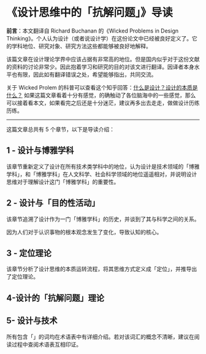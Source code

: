# 《设计思维中的「抗解问题」》导读

**前言**：本文翻译自 Richard Buchanan 的《Wicked Problems in Design Thinking》。个人认为设计（或者说设计学）在这份论文中已经被良好定义了。它的学科地位、研究对象、研究方法这些都能够被良好地解释。

该篇文章在设计理论学界中应该占据有非常高的地位。但是国内似乎对于这份文献的资料的讨论非常少。因此抱着学习和研究的目的对该文进行翻译。因译者本身水平也有限，因此如有翻译错误之处，希望能够指出，共同交流。

关于 Wicked Prolem 的科普可以查看这个知乎回答：[什么是设计？设计的本质是什么？](https://www.zhihu.com/question/19581185/answer/154065649) 如果这篇文章看着十分有感觉，的确触动了各位脑海中的一些感觉，那么可以接着看本文，如果看完之后还是十分迷茫，建议再多出去走走，做做设计历练历练。

------

这篇文章总共有 5 个章节，以下是导读介绍：

## 1 - 设计与博雅学科

该章节重新定义了设计在所有技术类学科中的地位，认为设计是技术领域的「博雅学科」，和「博雅学科」在人文科学、社会科学领域的地位遥遥相对，并说明设计思维对于理解设计这门「博雅学科」的重要性。

## 2 - 设计与「目的性活动」

该章节追溯了设计作为一门「博雅学科」的历史，并谈到了其与科学之间的关系。

因为人们对于认识事物的根本观念发生了变化，导致认知的核心。



## 3 - 定位理论

该章节分析了设计思维的本质运转流程，将其思维方式定义成「定位」，并推导出了定位理论。

## 4-设计的「抗解问题」理论

## 5- 设计与技术



所有包含「」的词均在术语表中有详细介绍。若对该词汇的概念不清晰，建议在阅读过程中查阅术语表互相印证。